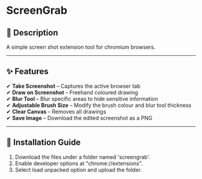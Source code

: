 # ScreenGrab
## 📝 Description 
A simple screen shot extension tool for chromium browsers.
 

---

## ✨ Features  

✔ **Take Screenshot** – Captures the active browser tab  </br>
✔ **Draw on Screenshot** – Freehand coloured drawing </br>
✔ **Blur Tool** – Blur specific areas to hide sensitive information  </br>
✔ **Adjustable Brush Size** – Modify the brush colour and blur tool thickness   </br>
✔ **Clear Canvas** – Removes all drawings </br>
✔ **Save Image** – Download the edited screenshot as a PNG  </br>

---

## 📂 Installation Guide  

1. Download the files under a folder named 'screengrab'. </br>
2. Enable developer options at "chrome://extensions". </br>
3. Select load unpacked option and upload the folder.</br>
